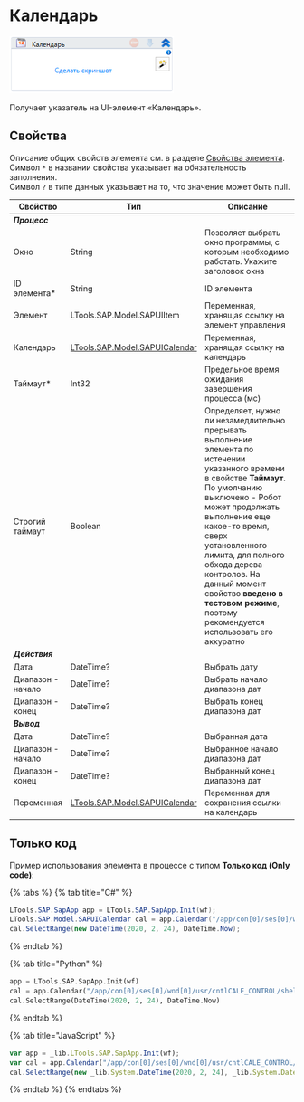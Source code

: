 # Календарь

![](<../../../.gitbook/assets/image (287).png>)

Получает указатель на UI-элемент «Календарь».

## Свойства
Описание общих свойств элемента см. в разделе [Свойства элемента](https://docs.primo-rpa.ru/primo-rpa/primo-studio/process/elements#svoistva-elementa).\
Символ `*` в названии свойства указывает на обязательность заполнения.\
Символ `?` в типе данных указывает на то, что значение может быть null.

| Свойство          | Тип                                                          | Описание                                           |
| ----------------- | ------------------------------------------------------------ | -------------------------------------------------- |
| ***Процесс***  | | |
| Окно              | String                  | Позволяет выбрать окно программы, с которым необходимо работать. Укажите заголовок окна |
| ID элемента\*     | String                                                       | ID элемента                                        |
| Элемент           | LTools.SAP.Model.SAPUIItem                                   | Переменная, хранящая ссылку на элемент управления  |
| Календарь         | [LTools.SAP.Model.SAPUICalendar](datatypes/sapuicalendar.md) | Переменная, хранящая ссылку на календарь           |
| Таймаут\*         | Int32                                                        | Предельное время ожидания завершения процесса (мс) |
| Строгий таймаут   | Boolean                              | Определяет, нужно ли незамедлительно прерывать выполнение элемента по истечении указанного времени в свойстве **Таймаут**. По умолчанию выключено - Робот может продолжать выполнение еще какое-то время, сверх установленного лимита, для полного обхода дерева контролов. На данный момент свойство **введено в тестовом режиме**, поэтому рекомендуется использовать его аккуратно |
| ***Действия***  | | |
| Дата              | DateTime?                                                    | Выбрать дату                                       |
| Диапазон - начало | DateTime?                                                    | Выбрать начало диапазона дат                       |
| Диапазон - конец  | DateTime?                                                    | Выбрать конец диапазона дат                        |
| ***Вывод***  | | |
| Дата              | DateTime?                                                    | Выбранная дата                                     |
| Диапазон - начало | DateTime?                                                    | Выбранное начало диапазона дат                     |
| Диапазон - конец  | DateTime?                                                    | Выбранный конец диапазона дат                      |
| Переменная        | [LTools.SAP.Model.SAPUICalendar](datatypes/sapuicalendar.md) | Переменная для сохранения ссылки на календарь      |


## Только код
Пример использования элемента в процессе с типом **Только код (Only code)**:

{% tabs %}
{% tab title="C#" %}
```csharp
LTools.SAP.SapApp app = LTools.SAP.SapApp.Init(wf);
LTools.SAP.Model.SAPUICalendar cal = app.Calendar("/app/con[0]/ses[0]/wnd[0]/usr/cntlIMAGE_CONTAINER/shellcont/shell/shellcont[0]/shell");
cal.SelectRange(new DateTime(2020, 2, 24), DateTime.Now);
```
{% endtab %}

{% tab title="Python" %}
```python
app = LTools.SAP.SapApp.Init(wf)
cal = app.Calendar("/app/con[0]/ses[0]/wnd[0]/usr/cntlCALE_CONTROL/shellcont/shell/shellcont[0]/shell")
cal.SelectRange(DateTime(2020, 2, 24), DateTime.Now)
```
{% endtab %}

{% tab title="JavaScript" %}
```javascript
var app = _lib.LTools.SAP.SapApp.Init(wf);		
var cal = app.Calendar("/app/con[0]/ses[0]/wnd[0]/usr/cntlCALE_CONTROL/shellcont/shell/shellcont[0]/shell");
cal.SelectRange(new _lib.System.DateTime(2020, 2, 24), _lib.System.DateTime.Now);
```
{% endtab %}
{% endtabs %}

